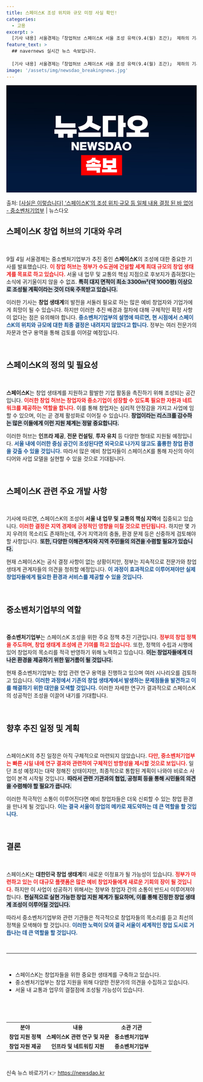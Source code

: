 ```yaml
---
title: 스페이스K 조성 위치와 규모 미정 사실 확인!
categories:
  - 고용
excerpt: >
  [기사 내용] 서울경제는「창업허브 스페이스K 서울 조성 유력(9.4(월) 조간)」 제하의 기사에서 정부가 수…
feature_text: >
  ## navernews 실시간 뉴스 속보입니다.

  [기사 내용] 서울경제는「창업허브 스페이스K 서울 조성 유력(9.4(월) 조간)」 제하의 기사에서 정부가 수…
image: '/assets/img/newsdao_breakingnews.jpg'
---
```


![뉴스다오 속보](/assets/img/newsdao_breakingnews.jpg)

<p>출처: <a href="https://newsdao.kr/1793" rel="dofollow">[사실은 이렇습니다] ‘스페이스K’의 조성 위치·규모 등 일체 내용 결정 된 바 없어 - 중소벤처기업부</a> | 뉴스다오</p>

<h2 data-ke-size="size26">스페이스K 창업 허브의 기대와 우려</h2>

<p data-ke-size="size16">&nbsp;</p>

9월 4일 서울경제는 중소벤처기업부가 추진 중인 **스페이스K**의 조성에 대한 중요한 기사를 발표했습니다. <b><span style="color: #ee2323;">이 창업 허브는 정부가 수도권에 건설할 세계 최대 규모의 창업 생태계를 목표로 하고 있습니다.</span></b> 서울 내 업무 및 교통의 핵심 지점으로 후보지가 좁혀졌다는 소식에 귀기울이지 않을 수 없죠. <b><span style="background-color: #21538527;">특히 대지 면적이 최소 3300m²(약 1000평) 이상으로 조성될 계획이라는 것이 더욱 주목받고 있습니다.</span></b> 

이러한 기사는 **창업 생태계**의 발전을 서둘러 필요로 하는 많은 예비 창업자와 기업가에게 희망이 될 수 있습니다. 하지만 이러한 추진 배경과 절차에 대해 구체적인 확정 사항이 없다는 점은 유의해야 합니다. <b><span style="color: #1a5490;">중소벤처기업부의 설명에 따르면, 현 시점에서 스페이스K의 위치와 규모에 대한 최종 결정은 내려지지 않았다고 합니다.</span></b> 정부는 여러 전문가의 자문과 연구 용역을 통해 검토를 이어갈 예정입니다. 

<p data-ke-size="size16">&nbsp;</p>

<h2 data-ke-size="size26">스페이스K의 정의 및 필요성</h2>

<p data-ke-size="size16">&nbsp;</p>

**스페이스K**는 창업 생태계를 지원하고 활발한 기업 활동을 촉진하기 위해 조성되는 공간입니다. <b><span style="color: #ee2323;">이러한 창업 허브는 창업자와 중소기업이 성장할 수 있도록 필요한 자원과 네트워크를 제공하는 역할을 합니다.</span></b> 이를 통해 창업자는 심리적 안정감을 가지고 사업에 임할 수 있으며, 이는 곧 경제 활성화로 이어질 수 있습니다. <b><span style="background-color: #21538527;">창업이라는 리스크를 감수하는 많은 이들에게 이런 지원 체계는 정말 중요합니다.</span></b>

이러한 허브는 **인프라 제공**, **전문 컨설팅**, **투자 유치** 등 다양한 형태로 지원될 예정입니다. <b><span style="color: #1a5490;">서울 내에 이러한 중심 공간이 조성된다면 외국으로 나가지 않고도 훌륭한 창업 환경을 갖출 수 있을 것입니다.</span></b> 따라서 많은 예비 창업자들이 스페이스K를 통해 자신의 아이디어와 사업 모델을 실현할 수 있을 것으로 기대됩니다.

<p data-ke-size="size16">&nbsp;</p>

<h2 data-ke-size="size26">스페이스K 관련 주요 개발 사항</h2>

<p data-ke-size="size16">&nbsp;</p>

기사에 따르면, 스페이스K의 조성이 **서울 내 업무 및 교통의 핵심 지역**에 집중되고 있습니다. <b><span style="color: #ee2323;">이러한 결정은 지역 경제에 긍정적인 영향을 미칠 것으로 판단됩니다.</span></b> 하지만 몇 가지 우려의 목소리도 존재하는데, 주거 지역과의 충돌, 환경 문제 등은 신중하게 검토해야 할 사항입니다. <b><span style="background-color: #21538527;">또한, 다양한 이해관계자와 지역 주민들의 의견을 수렴할 필요가 있습니다.</span></b>

현재 스페이스K는 공식 결정 사항이 없는 상황이지만, 정부는 지속적으로 전문가와 창업 생태계 관계자들의 의견을 청취할 예정입니다. <b><span style="color: #1a5490;">이 과정이 효과적으로 이루어져야만 실제 창업자들에게 필요한 환경과 서비스를 제공할 수 있을 것입니다.</span></b>

<p data-ke-size="size16">&nbsp;</p>

<h2 data-ke-size="size26">중소벤처기업부의 역할</h2>

<p data-ke-size="size16">&nbsp;</p>

**중소벤처기업부**는 스페이스K 조성을 위한 주요 정책 추진 기관입니다. <b><span style="color: #ee2323;">정부의 창업 정책을 주도하며, 창업 생태계 조성에 큰 기여를 하고 있습니다.</span></b> 또한, 정책의 수립과 시행에 있어 창업자의 목소리를 적극 반영하기 위해 노력하고 있습니다. <b><span style="background-color: #21538527;">이는 창업자들에게 더 나은 환경을 제공하기 위한 밑거름이 될 것입니다.</span></b>

현재 중소벤처기업부는 창업 관련 연구 용역을 진행하고 있으며 여러 시나리오를 검토하고 있습니다. <b><span style="color: #1a5490;">이러한 과정에서 기존의 창업 생태계에서 발생하는 문제점들을 발견하고 이를 해결하기 위한 대안을 모색할 것입니다.</span></b> 이러한 자세한 연구가 결과적으로 스페이스K의 성공적인 조성을 이끌어 내기를 기대합니다.

<p data-ke-size="size16">&nbsp;</p>

<h2 data-ke-size="size26">향후 추진 일정 및 계획</h2>

<p data-ke-size="size16">&nbsp;</p>

스페이스K의 추진 일정은 아직 구체적으로 마련되지 않았습니다. <b><span style="color: #ee2323;">다만, 중소벤처기업부는 빠른 시일 내에 연구 결과와 관련하여 구체적인 방향성을 제시할 것으로 보입니다.</span></b> 일단 조성 예정지는 대략 정해진 상태이지만, 최종적으로 통합된 계획이 나와야 비로소 사업이 본격 시작될 것입니다. <b><span style="background-color: #21538527;">따라서 관련 기관과의 협업, 공청회 등을 통해 시민들의 의견을 수렴해야 할 필요가 큽니다.</span></b>

이러한 적극적인 소통이 이루어진다면 예비 창업자들은 더욱 신뢰할 수 있는 창업 환경을 만나게 될 것입니다. <b><span style="color: #1a5490;">이는 결국 서울이 창업의 메카로 재도약하는 데 큰 역할을 할 것입니다.</span></b>

<p data-ke-size="size16">&nbsp;</p>

<h2 data-ke-size="size26">결론</h2>

<p data-ke-size="size16">&nbsp;</p>

스페이스K는 **대한민국 창업 생태계**의 새로운 이정표가 될 가능성이 있습니다. <b><span style="color: #ee2323;">정부가 마련하고 있는 이 대규모 플랫폼은 많은 예비 창업자들에게 새로운 기회의 장이 될 것입니다.</span></b> 하지만 이 사업이 성공하기 위해서는 정부와 창업자 간의 소통이 반드시 이루어져야 합니다. <b><span style="background-color: #21538527;">현실적으로 실현 가능한 창업 지원 체계가 필요하며, 이를 통해 진정한 창업 생태계 조성이 이루어질 것입니다.</span></b>

따라서 중소벤처기업부와 관련 기관들은 적극적으로 창업자들의 목소리를 듣고 최선의 정책을 모색해야 할 것입니다. <b><span style="color: #1a5490;">이러한 노력이 모여 결국 서울이 세계적인 창업 도시로 거듭나는 데 큰 역할을 할 것입니다.</span></b>

<p data-ke-size="size16">&nbsp;</p>

<hr>

<p data-ke-size="size16">&nbsp;</p>

<ul>
    <li>스페이스K는 창업자들을 위한 중요한 생태계를 구축하고 있습니다.</li>
    <li>중소벤처기업부는 창업 지원을 위해 다양한 전문가의 의견을 수집하고 있습니다.</li>
    <li>서울 내 교통과 업무의 결절점에 조성될 가능성이 있습니다.</li>
</ul>

<p data-ke-size="size16">&nbsp;</p>

<p data-ke-size="size16">&nbsp;</p>

<table style="width: 100%; border-collapse: collapse;">
    <tr>
        <td style="text-align: center; height: 17px;"><b>분야</b></td>
        <td style="text-align: center; height: 17px;"><b>내용</b></td>
        <td style="text-align: center; height: 17px;"><b>소관 기관</b></td>
    </tr>
    <tr>
        <td style="text-align: center; height: 17px;"><b>창업 지원 정책</b></td>
        <td style="text-align: center; height: 17px;"><b>스페이스K 관련 연구 및 자문</b></td>
        <td style="text-align: center; height: 17px;"><b>중소벤처기업부</b></td>
    </tr>
    <tr>
        <td style="text-align: center; height: 17px;"><b>창업 자원 제공</b></td>
        <td style="text-align: center; height: 17px;"><b>인프라 및 네트워킹 지원</b></td>
        <td style="text-align: center; height: 17px;"><b>중소벤처기업부</b></td>
    </tr>
</table>

<p data-ke-size="size16">&nbsp;</p> 

신속 뉴스 바로가기 👉 <a href="https://newsdao.kr" rel="dofollow">https://newsdao.kr</a>


